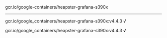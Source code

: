 gcr.io/google-containers/heapster-grafana-s390x 

----
gcr.io/google_containers/heapster-grafana-s390x:v4.4.3 √

gcr.io/google_containers/heapster-grafana-s390x:v4.4.3 √

